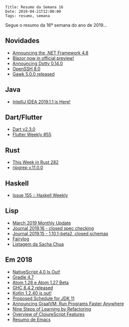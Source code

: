    Title: Resumo da Semana 16
    Date: 2019-04-21T12:00:00
    Tags: resumo, semana

Segue o resumo da 16º semana do ano de 2019...

<!-- more -->

## Novidades

* [Announcing the .NET Framework 4.8](https://devblogs.microsoft.com/dotnet/announcing-the-net-framework-4-8 "Post sobre Announcing the .NET Framework 4.8")
* [Blazor now in official preview!](https://devblogs.microsoft.com/aspnet/blazor-now-in-official-preview "Post sobre Blazor now in official preview!")
* [Announcing Dotty 0.14.0](https://dotty.epfl.ch/blog/2019/04/15/14th-dotty-milestone-release.html "Post sobre Announcing Dotty 0.14.0")
* [OpenSSH 8.0](http://www.openssh.com/txt/release-8.0 "Post sobre OpenSSH 8.0")
* [Gawk 5.0.0 released](https://lists.gnu.org/archive/html/info-gnu/2019-04/msg00002.html "Post sobre Gawk 5.0.0 released")

## Java

* [IntelliJ IDEA 2019.1.1 is Here!](https://blog.jetbrains.com/idea/2019/04/intellij-idea-2019-1-1-is-here "Post sobre IntelliJ IDEA 2019.1.1 is Here!")

## Dart/Flutter

* [Dart v2.3.0](https://github.com/dart-lang/sdk/blob/master/CHANGELOG.md "Post sobre Dart v2.3.0")
* [Flutter Weekly #55](https://us17.campaign-archive.com/?u=c8d8d18b6e2c6316ddc1d48a0&id=021cec1b24 "Post sobre Flutter Weekly #55")

## Rust

* [This Week in Rust 282](https://this-week-in-rust.org/blog/2019/04/16/this-week-in-rust-282 "Post sobre This Week in Rust 282")
* [ripgrep v.11.0.0](https://github.com/BurntSushi/ripgrep/releases/tag/11.0.0 "Post sobre ripgrep v.11.0.0")

## Haskell

* [Issue 155 :: Haskell Weekly](https://haskellweekly.news/issues/155.html "Post sobre Issue 155 :: Haskell Weekly")

## Lisp

* [March 2019 Monthly Update](https://www.clojuriststogether.org/news/march-2019-monthly-update "Post sobre March 2019 Monthly Update")
* [Journal 2019.16 - closed spec checking](http://insideclojure.org/2019/04/19/journal "Post sobre Journal 2019.16 - closed spec checking")
* [Journal 2019.15 - 1.10.1-beta2, closed schemas](http://insideclojure.org/2019/04/14/journal "Post sobre Journal 2019.15 - 1.10.1-beta2, closed schemas")
* [Fairylog](http://pinksquirrellabs.com/blog/2019/04/17/fairylog "Post sobre Fairylog")
* [Listagem da Sacha Chua](http://sachachua.com/blog/category/emacs-news "Post sobre Listagem da Sacha Chua")

## Em 2018

* [NativeScript 4.0 Is Out!](https://www.nativescript.org/blog/nativescript-4.0-is-out "Post sobre NativeScript 4.0 Is Out!")
* [Gradle 4.7](https://docs.gradle.org/4.7/release-notes.html "Post sobre Gradle 4.7")
* [Atom 1.26 e Atom 1.27 Beta](https://blog.atom.io/2018/04/18/atom-1-26.html "Post sobre Atom 1.26 e Atom 1.27 Beta")
* [GHC 8.4.2 released](https://ghc.haskell.org/trac/ghc/blog/ghc-8.4.2-released "Post sobre GHC 8.4.2 released")
* [Kotlin 1.2.40 is out!](https://blog.jetbrains.com/kotlin/2018/04/kotlin-1-2-40-is-out "Post sobre Kotlin 1.2.40 is out!")
* [Proposed Schedule for JDK 11](https://www.infoq.com/news/2018/04/proposed-schedule-for-jdk-11 "Post sobre Proposed Schedule for JDK 11")
* [Announcing GraalVM: Run Programs Faster Anywhere](https://blogs.oracle.com/developers/announcing-graalvm "Post sobre Announcing GraalVM: Run Programs Faster Anywhere")
* [Nine Steps of Learning by Refactoring](https://dzone.com/articles/nine-steps-of-learning-by-refactoring "Artigo sobre Nine Steps of Learning by Refactoring")
* [Overview of ClojureScript Features](https://www.rubberducking.com/2018/04/overview-of-clojurescript-110-features.html "Artigo sobre Overview of ClojureScript Features")
* [Resumo de Emacs](http://sachachua.com/blog/category/emacs-news "Post sobre o resumo do Emacs")
